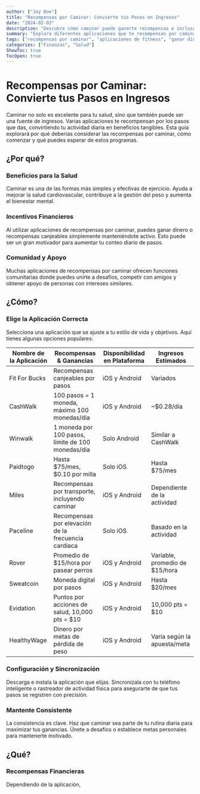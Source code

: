 ```yaml
---
author: ["Joy Doe"]
title: "Recompensas por Caminar: Convierte tus Pasos en Ingresos"
date: "2024-02-03"
description: "Descubre cómo caminar puede ganarte recompensas e incluso dinero a través de diversas aplicaciones. Aprende los beneficios, métodos y resultados de usar aplicaciones de recompensas por caminar."
summary: "Explora diferentes aplicaciones que te recompensan por caminar, desde ganar moneda digital hasta incentivos en efectivo. Descubre cómo maximizar tus ganancias y mantenerte activo."
tags: ["recompensas por caminar", "aplicaciones de fitness", "ganar dinero", "estilo de vida saludable"]
categories: ["Finanzas", "Salud"]
ShowToc: true
TocOpen: true
---
```


# Recompensas por Caminar: Convierte tus Pasos en Ingresos

Caminar no solo es excelente para tu salud, sino que también puede ser una fuente de ingresos. Varias aplicaciones te recompensan por los pasos que das, convirtiendo tu actividad diaria en beneficios tangibles. Esta guía explorará por qué deberías considerar las recompensas por caminar, cómo comenzar y qué puedes esperar de estos programas.

## ¿Por qué?

### Beneficios para la Salud
Caminar es una de las formas más simples y efectivas de ejercicio. Ayuda a mejorar la salud cardiovascular, contribuye a la gestión del peso y aumenta el bienestar mental.

### Incentivos Financieros
Al utilizar aplicaciones de recompensas por caminar, puedes ganar dinero o recompensas canjeables simplemente manteniéndote activo. Esto puede ser un gran motivador para aumentar tu conteo diario de pasos.

### Comunidad y Apoyo
Muchas aplicaciones de recompensas por caminar ofrecen funciones comunitarias donde puedes unirte a desafíos, competir con amigos y obtener apoyo de personas con intereses similares.

## ¿Cómo?

### Elige la Aplicación Correcta
Selecciona una aplicación que se ajuste a tu estilo de vida y objetivos. Aquí tienes algunas opciones populares:

| Nombre de la Aplicación | Recompensas & Ganancias                | Disponibilidad en Plataforma | Ingresos Estimados      |
|-------------------------|---------------------------------------|-----------------------------|-------------------------|
| Fit For Bucks          | Recompensas canjeables por pasos      | iOS y Android               | Variados                |
| CashWalk               | 100 pasos = 1 moneda, máximo 100 monedas/día | iOS y Android           | ~$0.28/día             |
| Winwalk                | 1 moneda por 100 pasos, límite de 100 monedas/día | Solo Android        | Similar a CashWalk      |
| Paidtogo               | Hasta $75/mes, $0.10 por milla         | Solo iOS                    | Hasta $75/mes          |
| Miles                  | Recompensas por transporte, incluyendo caminar | iOS y Android         | Dependiente de la actividad |
| Paceline               | Recompensas por elevación de la frecuencia cardíaca | Solo iOS           | Basado en la actividad |
| Rover                  | Promedio de $15/hora por pasear perros | iOS y Android             | Variable, promedio de $15/hora |
| Sweatcoin              | Moneda digital por pasos              | iOS y Android               | Hasta $20/mes          |
| Evidation              | Puntos por acciones de salud, 10,000 pts = $10 | iOS y Android         | 10,000 pts = $10       |
| HealthyWage            | Dinero por metas de pérdida de peso    | iOS y Android               | Varía según la apuesta/meta |

### Configuración y Sincronización
Descarga e instala la aplicación que elijas. Sincronízala con tu teléfono inteligente o rastreador de actividad física para asegurarte de que tus pasos se registren con precisión.

### Mantente Consistente
La consistencia es clave. Haz que caminar sea parte de tu rutina diaria para maximizar tus ganancias. Únete a desafíos o establece metas personales para mantenerte motivado.

## ¿Qué?

### Recompensas Financieras
Dependiendo de la aplicación,